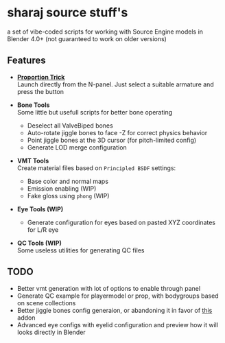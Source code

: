 # sharaj source stuff's

a set of vibe-coded scripts for working with Source Engine models in Blender 4.0+ (not guaranteed to work on older versions)

## Features

- **[Proportion Trick](https://github.com/sksh70/proportion_trick_script)**  
  Launch directly from the N-panel. Just select a suitable armature and press the button

- **Bone Tools**  
  Some little but usefull scripts for better bone operating
  - Deselect all ValveBiped bones
  - Auto-rotate jiggle bones to face -Z for correct physics behavior
  - Point jiggle bones at the 3D cursor (for pitch-limited config)
  - Generate LOD merge configuration

- **VMT Tools**  
  Create material files based on `Principled BSDF` settings:
  - Base color and normal maps
  - Emission enabling (WIP)
  - Fake gloss using `phong` (WIP)

- **Eye Tools (WIP)**  
  - Generate configuration for eyes based on pasted XYZ coordinates for L/R eye

- **QC Tools (WIP)**  
  Some useless utilities for generating QC files

## TODO

- Better vmt generation with lot of options to enable through panel
- Generate QC example for playermodel or prop, with bodygroups based on scene collections
- Better jiggle bones config generaion, or abandoning it in favor of [this](https://github.com/Jakobg1215/srcprocbones) addon
- Advanced eye configs with eyelid configuration and preview how it will looks directly in Blender
